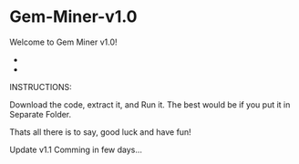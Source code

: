 # Gem-Miner-v1.0

Welcome to Gem Miner v1.0!

-

-

INSTRUCTIONS:

Download the code, extract it, and Run it. The best would be if you put it in Separate Folder.

Thats all there is to say, good luck and have fun!

Update v1.1 Comming in few days...
